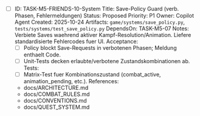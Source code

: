 - [ ] ID: TASK-M5-FRIENDS-10-System
  Title: Save-Policy Guard (verb. Phasen, Fehlermeldungen)
  Status: Proposed
  Priority: P1
  Owner: Copilot Agent
  Created: 2025-10-24
  Artifacts: `game/systems/save_policy.py`, `tests/systems/test_save_policy.py`
  DependsOn: TASK-M5-07
  Notes:
  Verbiete Saves waehrend aktiver Kampf-Resolution/Animation. Liefere standardisierte Fehlercodes fuer UI.
  Acceptance:
  - [ ] Policy blockt Save-Requests in verbotenen Phasen; Meldung enthaelt Code.
  - [ ] Unit-Tests decken erlaubte/verbotene Zustandskombinationen ab.
  Tests:
  - [ ] Matrix-Test fuer Kombinationszustand (combat_active, animation_pending, etc.).
  References:
  - docs/ARCHITECTURE.md
  - docs/COMBAT_RULES.md
  - docs/CONVENTIONS.md
  - docs/QUEST_SYSTEM.md
